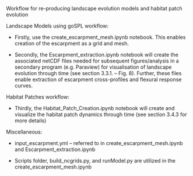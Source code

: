 Workflow for re-producing landscape evolution models and habitat patch evolution

Landscape Models using goSPL workflow:

-	Firstly, use the create_escarpment_mesh.ipynb notebook. This enables creation of the escarpment as a grid and mesh.

-	Secondly, the Escarpment_extraction.ipynb notebook will create the associated netCDF files needed for subsequent figures/analysis in a secondary program (e.g. Paraview) for visualisation of landscape evolution through time (see section 3.3.1. – Fig. 8). Further, these files enable extraction of escarpment cross-profiles and flexural response curves.

Habitat Patches workflow:

-	Thirdly, the Habitat_Patch_Creation.ipynb notebook will create and visualize the habitat patch dynamics through time (see section 3.4.3 for more details)

Miscellaneous: 
-	input_escarpment.yml – referred to in create_escarpment_mesh.ipynb and Escarpment_extraction.ipynb

-	Scripts folder, build_ncgrids.py, and runModel.py are utilized in the create_escarpment_mesh.ipynb
